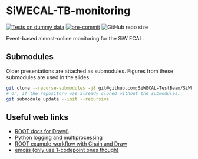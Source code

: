 # SiWECAL-TB-monitoring

[![Tests on dummy data](https://github.com/SiWECAL-TestBeam/SiWECAL-TB-monitoring/actions/workflows/tests-on-dummy-data.yml/badge.svg)](https://github.com/SiWECAL-TestBeam/SiWECAL-TB-monitoring/actions/workflows/tests-on-dummy-data.yml)
[![pre-commit](https://github.com/SiWECAL-TestBeam/SiWECAL-TB-monitoring/actions/workflows/pre-commit.yml/badge.svg)](https://github.com/SiWECAL-TestBeam/SiWECAL-TB-monitoring/actions/workflows/pre-commit.yml)
![GitHub repo size](https://img.shields.io/github/repo-size/SiWECAL-TestBeam/SiWECAL-TB-monitoring)

Event-based almost-online monitoring for the SiW ECAL.

## Submodules

Older presentations are attached as submodules.
Figures from these submodules are used in the slides.

```bash
git clone --recurse-submodules -j8 git@github.com:SiWECAL-TestBeam/SiWECAL-TB-monitoring.git
# Or, if the repository was already cloned without the submodules:
git submodule update --init --recursive
```

## Useful web links

- [ROOT docs for Draw()](https://root.cern/doc/master/classTTree.html#a73450649dc6e54b5b94516c468523e45)
- [Python logging and multiprocessing](https://docs.python.org/3/howto/logging-cookbook.html#logging-to-a-single-file-from-multiple-processes)
- [ROOT example workflow with Chain and Draw](https://root.cern.ch/root/htmldoc/guides/users-guide/ExampleAnalysis.html)
- [emojis (only use 1-codepoint ones though)](https://emojipedia.org/emoji/)
